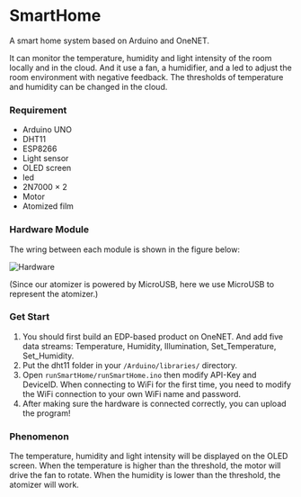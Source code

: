 # SmartHome

A smart home system based on Arduino and OneNET. 

It can monitor the temperature, humidity and light intensity of the room locally and in the cloud. And it use a fan, a humidifier, and a led to adjust the room environment with negative feedback. The thresholds of temperature and humidity can be changed in the cloud. 

### Requirement

- Arduino UNO
- DHT11
- ESP8266
- Light sensor
- OLED screen
- led
- 2N7000 × 2
- Motor
- Atomized film

### Hardware Module

The wring between each module is shown in the figure below:

![Hardware](https://github.com/pic/Hardware.png)

(Since our atomizer is powered by MicroUSB, here we use MicroUSB to represent the atomizer.)

### Get Start

1. You should first build an EDP-based product on OneNET. And add five data streams: Temperature, Humidity, Illumination, Set_Temperature, Set_Humidity.
2. Put the dht11 folder in your `/Arduino/libraries/` directory.
3. Open `runSmartHome/runSmartHome.ino` then modify API-Key and DeviceID. When connecting to WiFi for the first time, you need to modify the WiFi connection to your own WiFi name and password.
4. After making sure the hardware is connected correctly, you can upload the program!

### Phenomenon

The temperature, humidity and light intensity will be displayed on the OLED screen. When the temperature is higher than the threshold, the motor will drive the fan to rotate. When the humidity is lower than the threshold, the atomizer will work.